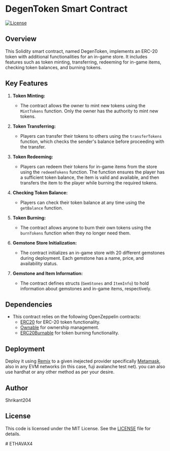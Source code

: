 # DegenToken Smart Contract

[![License](https://img.shields.io/badge/license-MIT-brightgreen)](https://opensource.org/licenses/MIT)

## Overview

This Solidity smart contract, named DegenToken, implements an ERC-20 token with additional functionalities for an in-game store. It includes features such as token minting, transferring, redeeming for in-game items, checking token balances, and burning tokens.

## Key Features

1. **Token Minting:**
   - The contract allows the owner to mint new tokens using the `MintTokens` function. Only the owner has the authority to mint new tokens.

2. **Token Transferring:**
   - Players can transfer their tokens to others using the `transferTokens` function, which checks the sender's balance before proceeding with the transfer.

3. **Token Redeeming:**
   - Players can redeem their tokens for in-game items from the store using the `redeemTokens` function. The function ensures the player has a sufficient token balance, the item is valid and available, and then transfers the item to the player while burning the required tokens.

4. **Checking Token Balance:**
   - Players can check their token balance at any time using the `getBalance` function.

5. **Token Burning:**
   - The contract allows anyone to burn their own tokens using the `burnTokens` function when they no longer need them.

6. **Gemstone Store Initialization:**
   - The contract initializes an in-game store with 20 different gemstones during deployment. Each gemstone has a name, price, and availability status.

7. **Gemstone and Item Information:**
   - The contract defines structs (`GemStones` and `ItemInfo`) to hold information about gemstones and in-game items, respectively.

## Dependencies

- This contract relies on the following OpenZeppelin contracts:
  - [ERC20](https://github.com/OpenZeppelin/openzeppelin-contracts/blob/master/contracts/token/ERC20/ERC20.sol) for ERC-20 token functionality.
  - [Ownable](https://github.com/OpenZeppelin/openzeppelin-contracts/blob/master/contracts/access/Ownable.sol) for ownership management.
  - [ERC20Burnable](https://github.com/OpenZeppelin/openzeppelin-contracts/blob/master/contracts/token/ERC20/extensions/ERC20Burnable.sol) for token burning functionality.

## Deployment

Deploy it using [Remix](https://remix.ethereum.org/) to a given inejected provider specifically [Metamask](https://metamask.io/), also in any EVM networks (in this case, fuji avalanche test net).
you can also use hardhat or any other method as per your desire.

## Author

Shrikant204
  
## License

This code is licensed under the MIT License. See the [LICENSE](https://choosealicense.com/licenses/mit/) file for details.


#   E T H A V A X 4 
 
 
